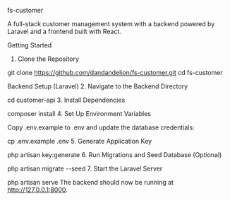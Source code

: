 fs-customer

A full-stack customer management system with a backend powered by Laravel and a frontend built with React.

Getting Started
1. Clone the Repository

git clone https://github.com/dandandelion/fs-customer.git
cd fs-customer

Backend Setup (Laravel)
2. Navigate to the Backend Directory

cd customer-api
3. Install Dependencies

composer install
4. Set Up Environment Variables

Copy .env.example to .env and update the database credentials:

cp .env.example .env
5. Generate Application Key

php artisan key:generate
6. Run Migrations and Seed Database (Optional)

php artisan migrate --seed
7. Start the Laravel Server

php artisan serve
The backend should now be running at http://127.0.0.1:8000.
